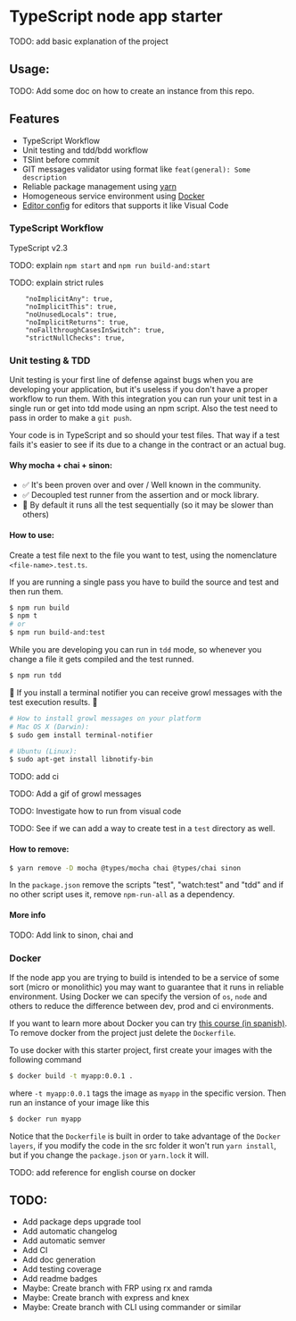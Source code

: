 TypeScript node app starter
===========================

TODO: add basic explanation of the project

Usage:
------
TODO: Add some doc on how to create an instance from this repo.


Features
--------
* TypeScript Workflow
* Unit testing and tdd/bdd workflow
* TSlint before commit
* GIT messages validator using format like `feat(general): Some description`
* Reliable package management using [yarn](https://yarnpkg.com/en/)
* Homogeneous service environment using [Docker](https://www.docker.com/)
* [Editor config](http://editorconfig.org/) for editors that supports it like Visual Code

### TypeScript Workflow
TypeScript v2.3

TODO: explain `npm start` and `npm run build-and:start`

TODO: explain strict rules

        "noImplicitAny": true,
        "noImplicitThis": true,
        "noUnusedLocals": true,
        "noImplicitReturns": true,
        "noFallthroughCasesInSwitch": true,
        "strictNullChecks": true,

### Unit testing & TDD

Unit testing is your first line of defense against bugs when you are developing your application, but it's useless if you don't have a proper workflow to run them. With this integration you can run your unit test in a single run or get into tdd mode using an npm script. Also the test need to pass in order to make a `git push`.

Your code is in TypeScript and so should your test files. That way if a test fails it's easier to see if its due to a change in the contract or an actual bug.

#### Why mocha + chai + sinon:
* ✅ It's been proven over and over / Well known in the community.
* ✅ Decoupled test runner from the assertion and or mock library.
* 🚫 By default it runs all the test sequentially (so it may be slower than others)

#### How to use:

Create a test file next to the file you want to test, using the nomenclature `<file-name>.test.ts`.

If you are running a single pass you have to build the source and test and then run them.

```bash
$ npm run build
$ npm t
# or
$ npm run build-and:test
```

While you are developing you can run in `tdd` mode, so whenever you change a file it gets compiled and the test runned.

```bash
$ npm run tdd
```

🌟 If you install a terminal notifier you can receive growl messages with the test execution results. 🌟

```bash
# How to install growl messages on your platform
# Mac OS X (Darwin):
$ sudo gem install terminal-notifier

# Ubuntu (Linux):
$ sudo apt-get install libnotify-bin
```

TODO: add ci

TODO: Add a gif of growl messages

TODO: Investigate how to run from visual code

TODO: See if we can add a way to create test in a `test` directory as well.

#### How to remove:


```bash
$ yarn remove -D mocha @types/mocha chai @types/chai sinon
```

In the `package.json` remove the scripts "test", "watch:test" and "tdd" and if no other script uses it, remove `npm-run-all` as a dependency.


#### More info
TODO: Add link to sinon, chai and

### Docker

If the node app you are trying to build is intended to be a service of some sort (micro or monolithic) you may want to guarantee that it runs in reliable environment. Using Docker we can specify the version of `os`, `node` and others to reduce the difference between dev, prod and ci environments.

If you want to learn more about Docker you can try [this course (in spanish)](https://www.acamica.com/cursos/128/introduccion-a-docker). To remove docker from the project just delete the `Dockerfile`.

To use docker with this starter project, first create your images with the following command

```bash
$ docker build -t myapp:0.0.1 .
```

where `-t myapp:0.0.1` tags the image as `myapp` in the specific version. Then run an instance of your image like this

```bash
$ docker run myapp
```

Notice that the `Dockerfile` is built in order to take advantage of the `Docker layers`, if you modify the code in the src folder it won't run `yarn install`, but if you change the `package.json` or `yarn.lock` it will.

TODO: add reference for english course on docker


TODO:
-----
* Add package deps upgrade tool
* Add automatic changelog
* Add automatic semver
* Add CI
* Add doc generation
* Add testing coverage
* Add readme badges
* Maybe: Create branch with FRP using rx and ramda
* Maybe: Create branch with express and knex
* Maybe: Create branch with CLI using commander or similar
